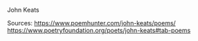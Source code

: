 John Keats 	

Sources:
https://www.poemhunter.com/john-keats/poems/	
https://www.poetryfoundation.org/poets/john-keats#tab-poems

